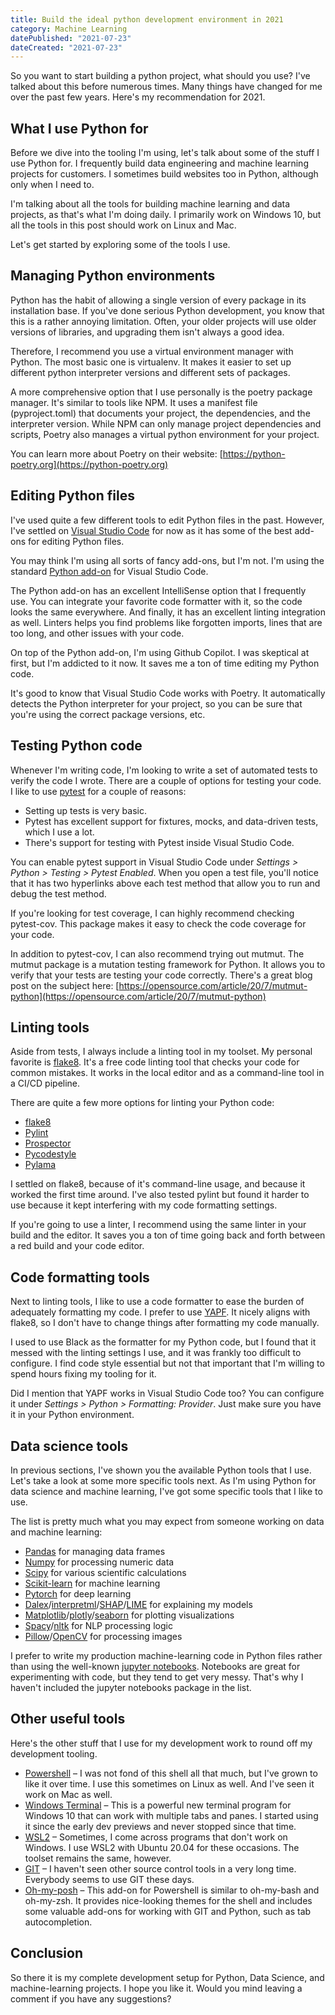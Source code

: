 ```yaml
---
title: Build the ideal python development environment in 2021
category: Machine Learning
datePublished: "2021-07-23"
dateCreated: "2021-07-23"
---
```


So you want to start building a python project, what should you use? I've talked about this before numerous times. Many things have changed for me over the past few years. Here's my recommendation for 2021.

## What I use Python for

Before we dive into the tooling I'm using, let's talk about some of the stuff I use Python for. I frequently build data engineering and machine learning projects for customers. I sometimes build websites too in Python, although only when I need to.

I'm talking about all the tools for building machine learning and data projects, as that's what I'm doing daily. I primarily work on Windows 10, but all the tools in this post should work on Linux and Mac.

Let's get started by exploring some of the tools I use.

## Managing Python environments

Python has the habit of allowing a single version of every package in its installation base. If you've done serious Python development, you know that this is a rather annoying limitation. Often, your older projects will use older versions of libraries, and upgrading them isn't always a good idea.

Therefore, I recommend you use a virtual environment manager with Python. The most basic one is virtualenv. It makes it easier to set up different python interpreter versions and different sets of packages.

A more comprehensive option that I use personally is the poetry package manager. It's similar to tools like NPM. It uses a manifest file (pyproject.toml) that documents your project, the dependencies, and the interpreter version. While NPM can only manage project dependencies and scripts, Poetry also manages a virtual python environment for your project.

You can learn more about Poetry on their website: [https://python-poetry.org](https://python-poetry.org)

## Editing Python files

I've used quite a few different tools to edit Python files in the past. However, I've settled on [Visual Studio Code](https://code.visualstudio.com) for now as it has some of the best add-ons for editing Python files.

You may think I'm using all sorts of fancy add-ons, but I'm not. I'm using the standard [Python add-on](https://marketplace.visualstudio.com/items?itemName=ms-python.python) for Visual Studio Code.

The Python add-on has an excellent IntelliSense option that I frequently use. You can integrate your favorite code formatter with it, so the code looks the same everywhere. And finally, it has an excellent linting integration as well. Linters helps you find problems like forgotten imports, lines that are too long, and other issues with your code.

On top of the Python add-on, I'm using Github Copilot. I was skeptical at first, but I'm addicted to it now. It saves me a ton of time editing my Python code.

It's good to know that Visual Studio Code works with Poetry. It automatically detects the Python interpreter for your project, so you can be sure that you're using the correct package versions, etc.

## Testing Python code

Whenever I'm writing code, I'm looking to write a set of automated tests to verify the code I wrote. There are a couple of options for testing your code. I like to use [pytest](https://docs.pytest.org/en/6.2.x/) for a couple of reasons:

- Setting up tests is very basic.
- Pytest has excellent support for fixtures, mocks, and data-driven tests, which I use a lot.
- There's support for testing with Pytest inside Visual Studio Code.

You can enable pytest support in Visual Studio Code under _Settings > Python > Testing > Pytest Enabled_. When you open a test file, you'll notice that it has two hyperlinks above each test method that allow you to run and debug the test method.

If you're looking for test coverage, I can highly recommend checking pytest-cov. This package makes it easy to check the code coverage for your code.

In addition to pytest-cov, I can also recommend trying out mutmut. The mutmut package is a mutation testing framework for Python. It allows you to verify that your tests are testing your code correctly. There's a great blog post on the subject here: [https://opensource.com/article/20/7/mutmut-python](https://opensource.com/article/20/7/mutmut-python)

## Linting tools

Aside from tests, I always include a linting tool in my toolset. My personal favorite is [flake8](https://flake8.pycqa.org/en/latest/). It's a free code linting tool that checks your code for common mistakes. It works in the local editor and as a command-line tool in a CI/CD pipeline.

There are quite a few more options for linting your Python code:

- [flake8](https://flake8.pycqa.org/en/latest/)
- [Pylint](https://www.pylint.org/)
- [Prospector](http://prospector.landscape.io/en/master/)
- [Pycodestyle](https://pypi.org/project/pycodestyle/)
- [Pylama](https://github.com/klen/pylama)

I settled on flake8, because of it's command-line usage, and because it worked the first time around. I've also tested pylint but found it harder to use because it kept interfering with my code formatting settings.

If you're going to use a linter, I recommend using the same linter in your build and the editor. It saves you a ton of time going back and forth between a red build and your code editor.

## Code formatting tools

Next to linting tools, I like to use a code formatter to ease the burden of adequately formatting my code. I prefer to use [YAPF](https://github.com/google/yapf). It nicely aligns with flake8, so I don't have to change things after formatting my code manually.

I used to use Black as the formatter for my Python code, but I found that it messed with the linting settings I use, and it was frankly too difficult to configure. I find code style essential but not that important that I'm willing to spend hours fixing my tooling for it.

Did I mention that YAPF works in Visual Studio Code too? You can configure it under _Settings > Python > Formatting: Provider_. Just make sure you have it in your Python environment.

## Data science tools

In previous sections, I've shown you the available Python tools that I use. Let's take a look at some more specific tools next. As I'm using Python for data science and machine learning, I've got some specific tools that I like to use.

The list is pretty much what you may expect from someone working on data and machine learning:

- [Pandas](https://pandas.pydata.org/) for managing data frames
- [Numpy](https://numpy.org/) for processing numeric data
- [Scipy](https://www.scipy.org/) for various scientific calculations
- [Scikit-learn](https://scikit-learn.org/stable/) for machine learning
- [Pytorch](https://pytorch.org/) for deep learning
- [Dalex](https://dalex.drwhy.ai)/[interpretml](https://interpretml.org)/[SHAP](https://github.com/slundberg/shap)/[LIME](https://github.com/marcotcr/lime) for explaining my models
- [Matplotlib](https://matplotlib.org/)/[plotly](https://plotly.com)/[seaborn](https://seaborn.pydata.org/) for plotting visualizations
- [Spacy](https://spacy.io/)/[nltk](https://www.nltk.org/) for NLP processing logic
- [Pillow](https://pillow.readthedocs.io/en/stable/)/[OpenCV](https://opencv.org/) for processing images

I prefer to write my production machine-learning code in Python files rather than using the well-known [jupyter notebooks](https://jupyter.org/). Notebooks are great for experimenting with code, but they tend to get very messy. That's why I haven't included the jupyter notebooks package in the list.

## Other useful tools

Here's the other stuff that I use for my development work to round off my development tooling.

- [Powershell](https://docs.microsoft.com/en-us/powershell/) – I was not fond of this shell all that much, but I've grown to like it over time. I use this sometimes on Linux as well. And I've seen it work on Mac as well.
- [Windows Terminal](https://www.microsoft.com/en-us/p/windows-terminal/9n0dx20hk701?activetab=pivot:overviewtab) – This is a powerful new terminal program for Windows 10 that can work with multiple tabs and panes. I started using it since the early dev previews and never stopped since that time.
- [WSL2](https://docs.microsoft.com/en-us/windows/wsl/install-win10) – Sometimes, I come across programs that don't work on Windows. I use WSL2 with Ubuntu 20.04 for these occasions. The toolset remains the same, however.
- [GIT](https://git-scm.com/) – I haven't seen other source control tools in a very long time. Everybody seems to use GIT these days.
- [Oh-my-posh](https://github.com/JanDeDobbeleer/oh-my-posh) – This add-on for Powershell is similar to oh-my-bash and oh-my-zsh. It provides nice-looking themes for the shell and includes some valuable add-ons for working with GIT and Python, such as tab autocompletion.

## Conclusion

So there it is my complete development setup for Python, Data Science, and machine-learning projects. I hope you like it. Would you mind leaving a comment if you have any suggestions?
